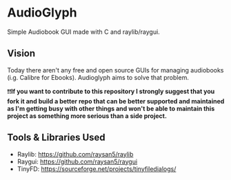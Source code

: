 # AudioGlyph
Simple Audiobook GUI made with C and raylib/raygui.

## Vision
Today there aren't any free and open source GUIs for managing audiobooks (i.g. Calibre for Ebooks).
Audioglyph aims to solve that problem.

❗❗**If you want to contribute to this repository I strongly suggest that you fork it and build a better repo that can be better supported and maintained as I'm getting busy with other things and won't be able to maintain this project as something more serious than a side project.**

## Tools & Libraries Used
- Raylib: https://github.com/raysan5/raylib
- Raygui: https://github.com/raysan5/raygui
- TinyFD: https://sourceforge.net/projects/tinyfiledialogs/
